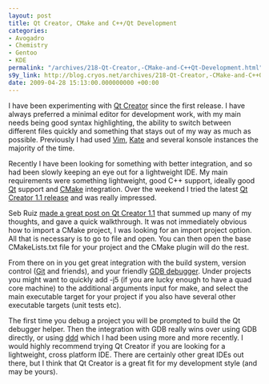 ```yaml
---
layout: post
title: Qt Creator, CMake and C++/Qt Development
categories:
- Avogadro
- Chemistry
- Gentoo
- KDE
permalink: "/archives/218-Qt-Creator,-CMake-and-C++Qt-Development.html"
s9y_link: http://blog.cryos.net/archives/218-Qt-Creator,-CMake-and-C++Qt-Development.html
date: 2009-04-28 15:13:00.000000000 +00:00
---
```

<span><p>I have been experimenting with <a href="http://www.qtsoftware.com/products/developer-tools">Qt Creator</a> since the first release. I have always preferred a minimal editor for development work, with my main needs being good syntax highlighting, the ability to switch between different files quickly and something that stays out of my way as much as possible. Previously I had used <a href="http://www.vim.org/">Vim</a>, <a href="http://kate-editor.org/">Kate</a> and several konsole instances the majority of the time.</p>

<p>Recently I have been looking for something with better integration, and so had been slowly keeping an eye out for a lightweight IDE. My main requirements were something lightweight, good C++ support, ideally good <a href="http://www.qtsoftware.com/products">Qt</a> support and <a href="http://www.cmake.org/">CMake</a> integration. Over the weekend I tried the latest <a href="http://labs.trolltech.com/blogs/2009/04/23/11-after-the-release-is-before-the-release/">Qt Creator 1.1 release</a> and was really impressed.</p>

<p>Seb Ruiz <a href="http://www.sebruiz.net/359">made a great post on Qt Creator 1.1</a> that summed up many of my thoughts, and gave a quick walkthrough. It was not immediately obvious how to import a CMake project, I was looking for an import project option. All that is necessary is to go to file and open. You can then open the base CMakeLists.txt file for your project and the CMake plugin will do the rest.</p>

<p>From there on in you get great integration with the build system, version control (<a href="http://git-scm.com/">Git</a> and friends), and your friendly <a href="http://www.gnu.org/software/gdb/">GDB debugger</a>. Under projects you might want to quickly add -j5 (if you are lucky enough to have a quad core machine) to the additional arguments input for make, and select the main executable target for your project if you also have several other executable targets (unit tests etc).</p>

<p>The first time you debug a project you will be prompted to build the Qt debugger helper. Then the integration with GDB really wins over using GDB directly, or using <a href="http://www.gnu.org/software/ddd/">ddd</a> which I had been using more and more recently. I would highly recommend trying Qt Creator if you are looking for a lightweight, cross platform IDE. There are certainly other great IDEs out there, but I think that Qt Creator is a great fit for my development style (and may be yours).</p></span>
